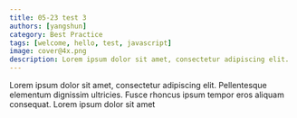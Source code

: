 ```yaml
---
title: 05-23 test 3
authors: [yangshun]
category: Best Practice
tags: [welcome, hello, test, javascript]
image: cover@4x.png
description: Lorem ipsum dolor sit amet, consectetur adipiscing elit. 
---
```


Lorem ipsum dolor sit amet, consectetur adipiscing elit. Pellentesque elementum dignissim ultricies. Fusce rhoncus ipsum tempor eros aliquam consequat. Lorem ipsum dolor sit amet

